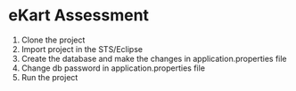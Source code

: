 # eKart Assessment

1. Clone the project
2. Import project in the STS/Eclipse 
3. Create the database and make the changes in  application.properties file
4. Change db password in  application.properties file
5. Run the project
